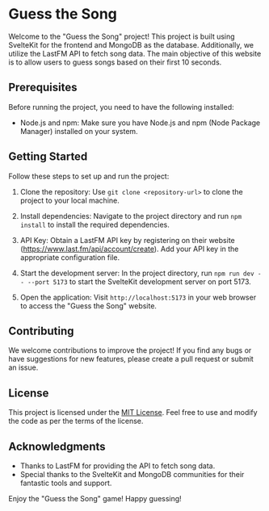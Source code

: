 # Guess the Song

Welcome to the "Guess the Song" project! This project is built using SvelteKit for the frontend and MongoDB as the database. Additionally, we utilize the LastFM API to fetch song data. The main objective of this website is to allow users to guess songs based on their first 10 seconds.

## Prerequisites

Before running the project, you need to have the following installed:

- Node.js and npm: Make sure you have Node.js and npm (Node Package Manager) installed on your system.

## Getting Started

Follow these steps to set up and run the project:

1. Clone the repository: Use `git clone <repository-url>` to clone the project to your local machine.

2. Install dependencies: Navigate to the project directory and run `npm install` to install the required dependencies.

3. API Key: Obtain a LastFM API key by registering on their website (https://www.last.fm/api/account/create). Add your API key in the appropriate configuration file.

4. Start the development server: In the project directory, run `npm run dev -- --port 5173` to start the SvelteKit development server on port 5173.

5. Open the application: Visit `http://localhost:5173` in your web browser to access the "Guess the Song" website.

## Contributing

We welcome contributions to improve the project! If you find any bugs or have suggestions for new features, please create a pull request or submit an issue.

## License

This project is licensed under the [MIT License](https://github.com/ArifKobel/GuessTheSong/blob/main/.license). Feel free to use and modify the code as per the terms of the license.

## Acknowledgments

- Thanks to LastFM for providing the API to fetch song data.
- Special thanks to the SvelteKit and MongoDB communities for their fantastic tools and support.

Enjoy the "Guess the Song" game! Happy guessing!
